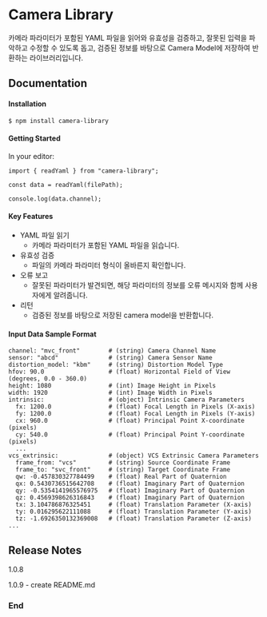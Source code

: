 # Camera Library

카메라 파라미터가 포함된 YAML 파일을 읽어와 유효성을 검증하고,
잘못된 입력을 파악하고 수정할 수 있도록 돕고,
검증된 정보를 바탕으로 Camera Model에 저장하여 반환하는 라이브러리입니다.

## Documentation

#### Installation

`$ npm install camera-library`

#### Getting Started

In your editor:

```
import { readYaml } from "camera-library";

const data = readYaml(filePath);

console.log(data.channel);
```

#### Key Features

- YAML 파일 읽기
  - 카메라 파라미터가 포함된 YAML 파일을 읽습니다.
- 유효성 검증
  - 파일의 카메라 파라미터 형식이 올바른지 확인합니다.
- 오류 보고
  - 잘못된 파라미터가 발견되면, 해당 파라미터의 정보를 오류 메시지와 함께 사용자에게 알려줍니다.
- 리턴
  - 검증된 정보를 바탕으로 저장된 camera model을 반환합니다.

#### Input Data Sample Format

```
channel: "mvc_front"        # (string) Camera Channel Name
sensor: "abcd"              # (string) Camera Sensor Name
distortion_model: "kbm"     # (string) Distortion Model Type
hfov: 90.0                  # (float) Horizontal Field of View (degrees, 0.0 - 360.0)
height: 1080                # (int) Image Height in Pixels
width: 1920                 # (int) Image Width in Pixels
intrinsic:                  # (object) Intrinsic Camera Parameters
  fx: 1200.0                # (float) Focal Length in Pixels (X-axis)
  fy: 1200.0                # (float) Focal Length in Pixels (Y-axis)
  cx: 960.0                 # (float) Principal Point X-coordinate (pixels)
  cy: 540.0                 # (float) Principal Point Y-coordinate (pixels)
  ...
vcs_extrinsic:              # (object) VCS Extrinsic Camera Parameters
  frame_from: "vcs"         # (string) Source Coordinate Frame
  frame_to: "svc_front"     # (string) Target Coordinate Frame
  qw: -0.457830327784499    # (float) Real Part of Quaternion
  qx: 0.5430736515642708    # (float) Imaginary Part of Quaternion
  qy: -0.5354141965576975   # (float) Imaginary Part of Quaternion
  qz: 0.4569398626316843    # (float) Imaginary Part of Quaternion
  tx: 3.104786876325451     # (float) Translation Parameter (X-axis)
  ty: 0.016295622111088     # (float) Translation Parameter (Y-axis)
  tz: -1.6926350132369008   # (float) Translation Parameter (Z-axis)
...
```

## Release Notes

1.0.8

1.0.9 - create README.md

### End
